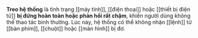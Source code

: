 **Treo hệ thống** là tình trạng [[máy tính]], [[điện thoại]] hoặc [[thiết bị điện tử]] **bị đứng hoàn toàn hoặc phản hồi rất chậm**, khiến người dùng không thể thao tác bình thường. Lúc này, hệ thống có thể không nhận [[lệnh]] từ [[bàn phím]], [[chuột]] hoặc [[màn hình]] bị đơ.